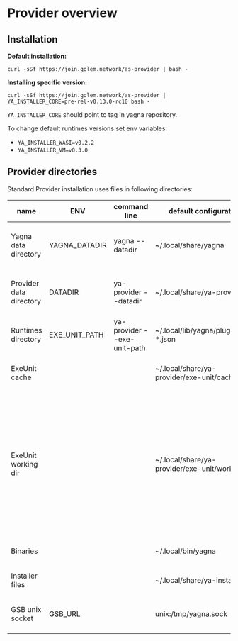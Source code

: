 # Provider overview

## Installation

**Default installation:**

`curl -sSf https://join.golem.network/as-provider | bash -`

**Installing specific version:**

`curl -sSf https://join.golem.network/as-provider | YA_INSTALLER_CORE=pre-rel-v0.13.0-rc10 bash -`

`YA_INSTALLER_CORE` should point to tag in yagna repository.

To change default runtimes versions set env variables:

- `YA_INSTALLER_WASI=v0.2.2`
- `YA_INSTALLER_VM=v0.3.0`

## Provider directories

Standard Provider installation uses files in following directories:


| name                    | ENV           | command line                | default configuration                     | description                                                                                                                                                                                                            | comment                                                                                                                                                                                   |
| ----------------------- | ------------- | --------------------------- | ----------------------------------------- | ---------------------------------------------------------------------------------------------------------------------------------------------------------------------------------------------------------------------- | ----------------------------------------------------------------------------------------------------------------------------------------------------------------------------------------- |
| Yagna data directory    | YAGNA_DATADIR | yagna --datadir             | ~/.local/share/yagna                      | Contains yagna daemon configuration and persistent files.                                                                                                                                                              |                                                                                                                                                                                           |
| Provider data directory | DATADIR       | ya-provider --datadir       | ~/.local/share/ya-provider                | Provider agent configuration files, logs and ExeUnit directories.                                                                                                                                                      |                                                                                                                                                                                           |
| Runtimes directory      | EXE_UNIT_PATH | ya-provider --exe-unit-path | ~/.local/lib/yagna/plugins/ya-*.json      | Contains runtime binaries.                                                                                                                                                                                             | Regular expression pointing to ExeUnits descriptors (It's not directory). Warning:`golemsp` overrides this setting (issue: [#2689](https://github.com/golemfactory/yagna/issues/2689)). |
| ExeUnit cache           |               |                             | ~/.local/share/ya-provider/exe-unit/cache | Stores cached ExeUnit Runtime images.                                                                                                                                                                                  |                                                                                                                                                                                           |
| ExeUnit working dir     |               |                             | ~/.local/share/ya-provider/exe-unit/work  | Directory used to store tasks data. For each Agreement ExeUnit creates directory named by Agreement Id. Inside there are directories created for each activity. VM runtime mounts image volumes inside this directory. |                                                                                                                                                                                           |
| Binaries                |               |                             | ~/.local/bin/yagna                        | Yagna daemon and agent binaries.                                                                                                                                                                                       | If yagna is already installed, installer will use previous directory instead.                                                                                                             |
| Installer files         |               |                             | ~/.local/share/ya-installer               | Directory used by installer to download files.                                                                                                                                                                         | Files can be removed after installation is completed.                                                                                                                                     |
| GSB unix socket         | GSB_URL       |                             | unix:/tmp/yagna.sock                      | Unix socket used by GSB for communication.                                                                                                                                                                             | Can be configured to use TCP.                                                                                                                                                             |
